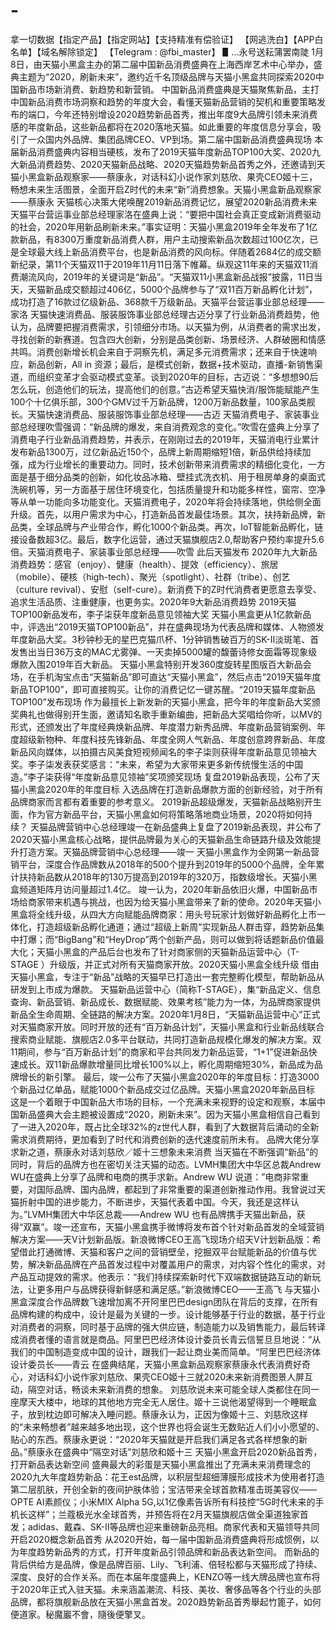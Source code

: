 # -
拿一切数据【指定产品】【指定网站】【支持精准有偿验证】 【网逃洗白】【APP白名单】【域名解除锁定】 【Telegram : @fbi_master】 ▋...永号送耘蒲罢南陡 1月8日，由天猫小黑盒主办的第二届中国新品消费盛典在上海西岸艺术中心举办，盛典主题为“2020，刷新未来”，邀约近千名顶级品牌与天猫小黑盒共同探索2020中国新品市场新消费、新趋势和新营销。 中国新品消费盛典是天猫聚焦新品，主打中国新品消费市场洞察和趋势的年度大会，看懂天猫新品营销的契机和重要策略发布的端口，今年还特别增设2020趋势新品首秀，推出年度9大品牌引领未来消费感的年度新品，这些新品都将在2020落地天猫。如此重要的年度信息分享会，吸引了一众国内外品牌、集团品牌CEO、VP到场。第二届中国新品消费盛典现场 本届新品消费盛典内容相当硬核，发布了2019天猫年度新品TOP100大奖、2020九大新品消费趋势、2020天猫新品战略、2020天猫趋势新品首秀之外，还邀请到天猫小黑盒新品观察家——蔡康永，对话科幻小说作家刘慈欣、果壳CEO姬十三，畅想未来生活图景，全面开启Z时代的未来“新”消费想象。天猫小黑盒新品观察家——蔡康永 天猫核心决策大佬唤醒2019新品消费记忆，展望2020新品消费未来 天猫平台营运事业部总经理家洛在盛典上说：“要把中国社会真正变成新消费驱动的社会，2020年用新品刷新未来。”事实证明：天猫小黑盒2019年全年发布了1亿款新品，有8300万重度新品消费人群，用户主动搜索新品次数超过100亿次，已是全球最大线上新品消费平台，也是新品消费的风向标。伴随着2684亿的成交额新纪录，第11个天猫双11于2019年11月11日落下帷幕。纵观这11年来的天猫双11消费潮流风向，2019年的关键词是“新品”。“天猫双11小黑盒新品战报”披露，11日当天，天猫新品成交额超过406亿，5000个品牌参与了“双11百万新品孵化计划”，成功打造了16款过亿级新品、368款千万级新品。天猫平台营运事业部总经理——家洛 天猫快速消费品、服装服饰事业部总经理古迈分享了行业新品消费趋势，他认为，品牌要把握消费需求，引领细分市场。以天猫为例，从消费者的需求出发，寻找创新的新赛道。包含四大创新，分别是品类创新、场景经济、人群破圈和情感共鸣。消费创新增长机会来自于洞察先机，满足多元消费需求；还来自于快速响应，新品创新，All in 资源；最后，是模式创新，数据+技术驱动，直播-新销售渠道，而组织变革才会驱动模式变革。谈到2020年的目标，古迈说：“多想想90后怎么玩，创造他们的玩法，提高他们的创意。”古迈希望天猫快消/服饰能赋能产生100个十亿俱乐部，300个GMV过千万新品牌，1200万新品数量，100家品类舰长。天猫快速消费品、服装服饰事业部总经理——古迈 天猫消费电子、家装事业部总经理吹雪强调：“新品牌的爆发，来自消费观念的变化。”吹雪在盛典上分享了消费电子行业新品消费趋势，并表示，在刚刚过去的2019年，天猫消电行业累计发布新品1300万，过亿新品近150个，品牌上新周期缩短1倍，新品供给持续加强，成为行业增长的重要动力。同时，技术创新带来消费需求的精细化变化，一方面是基于细分品类的创新，如化妆品冰箱、壁挂式洗衣机、用于租房单身的桌面式洗碗机等，另一方面基于居住环境变化，包括质量提升和功能多样性，窗帘、空净等从单一功能向多功能变化。天猫消费电子，2020年将会持续落地，供给侧全面升级。首先，以用户需求为中心，打造新品首发最佳场景。其次，扶持新品牌，新品类，全球品牌与产业带合作，孵化1000个新品类。再次，IoT智能新品孵化，链接设备数超3亿。最后，数字化运营，通过天猫旗舰店2.0,帮助客户预约率提升5.6倍。天猫消费电子、家装事业部总经理——吹雪 此后天猫发布 2020年九大新品消费趋势：感官（enjoy）、健康（health）、提效（efficiency）、旅居（mobile）、硬核（high-tech）、聚光（spotlight）、社群（tribe）、创艺（culture revival）、安慰（self-cure）。新消费下的Z时代消费者更愿意去享受、追求生活品质、注重健康，也更务实。2020年9大新品消费趋势 2019天猫TOP100新品发布，李子柒获年度新品意见领袖大奖 天猫小黑盒更从1亿款新品中，评选出“2019天猫TOP100新品”，并在盛典现场为代表品牌和媒体、人物颁发年度新品大奖。3秒钟秒无的星巴克猫爪杯、1分钟销售破百万的SK-II淡斑笔、首发售出当日36万支的MAC尤雾弹、一天卖掉5000罐的馥蕾诗修女面霜等现象级爆款入围2019年百大新品。 天猫小黑盒特别开发360度旋转星图版百大新品会场，在手机淘宝点击“天猫新品”即可直达“天猫小黑盒”，然后点击“2019天猫年度新品TOP100”，即可直接购买。让你的消费记忆一键苏醒。“2019天猫年度新品TOP100”发布现场 作为最擅长上新发新的天猫小黑盒，把今年的年度新品大奖颁奖典礼也做得别开生面，邀请知名歌手重新编曲，把新品大奖唱给你听，以MV的形式，还颁发出了年度经典焕新品牌、年度潜力新秀品牌、年度新品营销案例、年度超级新物种、年度科技先锋新品、年度全网人气新品、年度创意跨界新品、年度新品风向媒体，以拍摄古风美食短视频闻名的李子柒则获得年度新品意见领袖大奖。李子柒发表获奖感言：“未来，希望为大家带来更多新传统慢生活的中国造。”李子柒获得“年度新品意见领袖”奖项颁奖现场 复盘2019新品表现，公布了天猫小黑盒2020年的年度目标 入选品牌在打造新品爆款方面的创新经验，对于所有品牌商家而言都有着重要的参考意义。 2019新品超级爆发，天猫新品战略别开生面，作为官方新品平台，天猫小黑盒如何将策略落地商业场景，2020将如何持续？ 天猫品牌营销中心总经理竣一在新品盛典上复盘了2019新品表现，并公布了2020天猫小黑盒核心战略，提供品牌最为关心的天猫新品生命链路升级及效能提升打造方案。天猫品牌营销中心总经理——竣一 天猫小黑盒作为全网第一新品营销平台，深度合作品牌数从2018年的500个提升到2019年的5000个品牌，全年累计扶持新品数从2018年的130万提高到2019年的320万，指数级增长。天猫小黑盒频道矩阵月访问量超过1.4亿。 竣一认为，2020年新品依旧火爆，中国新品市场给商家带来机遇与挑战，也因为给天猫小黑盒带来了新的使命。2020年天猫小黑盒将全线升级，从四大方向赋能品牌商家：用头号玩家计划做好新品孵化上市一体化，打造超级新品孵化通道；通过“超级上新周”实现新品人群击穿，趋势新品集中打爆；而“BigBang”和“HeyDrop”两个创新产品，则可以做到将话题新品价值最大化；天猫小黑盒的产品后台也发布了针对商家侧的天猫新品运营中心（T-STAGE ）升级版，并正式对所有天猫商家开放。2020天猫小黑盒全线升级 借由天猫小黑盒，专注于“新品”战略的天猫早已打造出一套完整孵化模型，帮助新品从研发到上市成为爆款。 天猫新品运营中心（简称T-STAGE），集“新品定义、信息查询、新品营销、新品成长、数据赋能、效果考核”能力为一体，为品牌商家提供新品全生命周期、全链路的解决方案。2020年1月8日，“天猫新品运营中心”正式对天猫商家开放。同时开放的还有“百万新品计划”，天猫小黑盒和行业新品线联合搜索商业赋能、旗舰店2.0多平台联动，共同打造新品规模化爆发的解决方案。双11期间，参与“百万新品计划”的商家和平台共同发力新品运营，“1+1”促进新品快速成长。双11新品爆款增量同比增长100%以上，孵化周期缩短30%，新品成为品牌增长的新引擎。 最后，竣一公布了天猫小黑盒2020年的年度目标：打造3000个新品过亿单品，赋能1000个新品成交过亿品牌。天猫小黑盒2020年新品目标 这是一个着眼于中国新品大市场的目标，一个充满未来视野的设定和观察，本届中国新品盛典大会主题被设置成“2020，刷新未来”。因为天猫小黑盒相信自己看到了一进入2020年，既占比全球32%的z世代人群，看到了大数据背后涌动的全新需求消费期待，更加看到了时代和消费创新的迭代速度前所未有。 品牌大佬分享求新之道，蔡康永对话刘慈欣／姬十三想象未来消费 当天猫在不断强调“新品”的同时，背后的品牌方也在密切关注天猫的动态。LVMH集团大中华区总裁Andrew WU在盛典上分享了品牌和电商的携手求新。Andrew WU 说道：”电商非常重要，对国际品牌、国内品牌，都起到了非常重要的渠道创新推动作用。我曾说过天猫折射中国的进步能力，不断进步，天猫代表着中国。今天，我还是这样认为。”LVMH集团大中华区总裁——Andrew WU 也有品牌携手天猫出新品，获得“双赢”。竣一还宣布，天猫小黑盒携手微博将发布首个针对新品首发的全域营销解决方案——天V计划新品版。新浪微博CEO王高飞现场介绍天V计划新品版：希望借此打通微博、天猫和客户之间的营销壁垒，挖掘双平台赋能新品的价值与优势，解决新品品牌在产品首发过程中对覆盖用户的需求，对内容个性化的需求，对产品互动提效的需求。他表示：“我们持续探索新时代下双端数据链路互动的新玩法，让更多用户与品牌获得新鲜感和满足感。”新浪微博CEO——王高飞 与天猫小黑盒深度合作品牌数飞速增加离不开阿里巴巴design团队在背后的支撑，在所有品牌构建的构成中，设计是最为关键的一步。设计能够基于行业的数据，基于行业对消费者的洞察，同时基于品牌的强大供应链，制造能力以及销售能力，最后转译成消费者懂的语言就是商品。阿里巴巴经济体设计委员长青云信誓旦旦地说：“从我们的中国制造变成中国的设计，跟我们一起让商业美而简单。“阿里巴巴经济体设计委员长——青云 在盛典结尾，天猫小黑盒新品观察家蔡康永代表消费好奇心，对话科幻小说作家刘慈欣、果壳CEO姬十三就2020未来新消费图景人屏互动，隔空对话，畅谈未来新消费的想象。 刘慈欣说未来可能全球人类都住在同一座摩天大楼中，地球的其他地方完全无人居住。姬十三说他渴望得到一个睡眠盒子，放到枕边即可解决入睡问题。蔡康永认为，正因为像姬十三、刘慈欣这样的“未来畅想者”越来越多地出现，这个世界也将会诞生无数贴近人们小小愿望的、贴心的东西。蔡康永更说：“2020年天猫就是开启我们满足各式各样想象的新品。”蔡康永在盛典中“隔空对话”刘慈欣和姬十三 天猫小黑盒开启2020新品首秀，打开新品表达新空间 盛典最大的彩蛋是天猫小黑盒推出了充满未来消费理念的2020九大年度趋势新品：花王est品牌，以积层型超细薄膜形成技术为使用者打造第二层肌肤，开创全新的夜间护肤体验；宝洁带来全球首款精准击斑美容仪——OPTE AI素颜仪；小米MIX Alpha 5G,以1亿像素告诉所有科技控“5G时代未来的手机长这样”；兰蔻极光水全球首秀，并预告将在2月天猫旗舰店做全渠道独家首发；adidas、戴森、SK-II等品牌也迎来重磅新品亮相。商家代表和天猫领导共同开启2020概念新品首秀 从2020开始，每一届中国新品消费盛典将形成惯例，以为年度趋势新品秀的方式，打开年度新品引领品牌和新品表达新空间。 而新品的背后供给方是品牌，像是品牌百丽、Lily、飞利浦、倍轻松都与天猫形成了持续、深度、良好的合作关系。而在本届年度盛典上，KENZO等一线大牌品牌也宣布将于2020年正式入驻天猫。未来涵盖潮流、科技、美妆、奢侈品等各个行业的头部品牌，都将旗舰新品放在天猫小黑盒首发。2020趋势新品首秀舉起竹篦子，如何便道家。秘魔巖不會，隨後便擎叉。 
